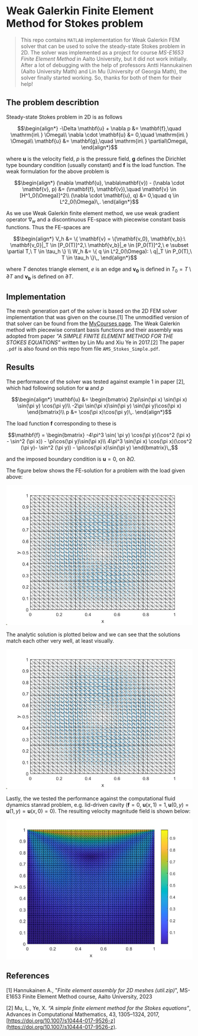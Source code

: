 # Weak Galerkin Finite Element Method for Stokes problem

>This repo contains `MATLAB` implementation for Weak Galerkin FEM solver that can be used to solve the steady-state Stokes problem in 2D. The solver was implemented as a project for course *MS-E1653 Finite Element Method* in Aalto University, but it did not work initially. After a lot of debugging with the help of professors Antti Hannukainen (Aalto University Math) and Lin Mu (University of Georgia Math), the solver finally started working. So, thanks for both of them for their help!

## The problem describtion

Steady-state Stokes problem in 2D is as follows
```math
\begin{align*}
    -\Delta \mathbf{u} + \nabla p &= \mathbf{f},\quad \mathrm{in\ } \Omega\\
    \nabla \cdot \mathbf{u} &= 0,\quad \mathrm{in\ } \Omega\\
    \mathbf{u} &= \mathbf{g},\quad \mathrm{in\ } \partial\Omega\,
\end{align*}
```
where $\mathbf{u}$ is the velocity field, $p$ is the pressure field, $\mathbf{g}$ defines the Dirichlet type boundary condition (usually constant) and $\mathbf{f}$ is the load function. The weak formulation for the above problem is
```math
\begin{align*}
    (\nabla \mathbf{u}, \nabla\mathbf{v}) - (\nabla \cdot \mathbf{v}, p) &= (\mathbf{f}, \mathbf{v}),\quad \mathbf{v} \in [H^1_0(\Omega)]^2\\
    (\nabla \cdot \mathbf{u}, q) &= 0,\quad q \in L^2_0(\Omega)\,.
\end{align*}
```
As we use Weak Galerkin finite element method, we use weak gradient operator $\nabla_w$ and a discontinuous FE-space with piecewise constant basis functions. Thus the FE-spaces are
```math
\begin{align*}
    V_h &= \{ \mathbf{v} = \{\mathbf{v_0}, \mathbf{v_b}:\ \mathbf{v_0}|_T \in [P_0(T)]^2,\ \mathbf{v_b}|_e \in [P_0(T)]^2,\ e \subset \partial T,\ T \in \tau_h \} \\
	W_h &= \{ q \in L^2_0(\Omega): \ q|_T \in P_0(T),\ T \in \tau_h \}\,,
\end{align*}
```
where $T$ denotes triangle element, $e$ is an edge and $\mathbf{v_0}$ is defined in $T_0 = T\setminus \partial T$ and $\mathbf{v_b}$ is defined on $\partial T$.


## Implementation

The mesh generation part of the solver is based on the 2D FEM solver implementation that was given on the course.[1] The unmodified version of that solver can be found from the [MyCourses page](https://mycourses.aalto.fi/course/view.php?id=36259&section=4). The Weak Galerkin method with piecewise constant basis functions and their assembly was adopted from paper *"A SIMPLE FINITE ELEMENT METHOD FOR THE STOKES EQUATIONS"* written by Lin Mu and Xiu Ye in 2017.[2] The paper `.pdf` is also found on this repo from file `AMS_Stokes_Simple.pdf`.


## Results

The performance of the solver was tested against example 1 in paper [2], which had following solution for $\mathbf{u}$ and $p$
```math
\begin{align*}
    \mathbf{u} &= 
    \begin{bmatrix}
        2\pi\sin(\pi x) \sin(\pi x) \sin(\pi y) \cos(\pi y)\\
      -2\pi \sin(\pi x)\sin(\pi y) \sin(\pi y)\cos(\pi x)
    \end{bmatrix}\\
    p &= \cos(\pi x)\cos(\pi y)\,.
\end{align*}
```
The load function $\mathbf{f}$ corresponding to these is
```math
\mathbf{f} = 
\begin{bmatrix}
	-4\pi^3 \sin( \pi y) \cos(\pi y)(\cos^2 (\pi x) - \sin^2 (\pi x)) - \pi\cos(\pi y)\sin(\pi x)\\
	4\pi^3 \sin(\pi x) \cos(\pi x)(\cos^2 (\pi y)- \sin^2 (\pi y)) - \pi\cos(\pi x)\sin(\pi y)
\end{bmatrix}\,,
```
and the imposed boundary condition is $\mathbf{u} = 0,\ \mathrm{on}\ \partial\Omega$.

The figure below shows the FE-solution for a problem with the load given above:

![FE-solution](./Figs/ex1_fe_solution.jpg)

The analytic solution is plotted below and we can see that the solutions match each other very well, at least visually.

![FE-solution](./Figs/ex1_analytic_solution.jpg)

Lastly, the we tested the performance against the computational fluid dynamics stanrad problem, e.g. lid-driven cavity ($\mathbf{f}=0,\ \mathbf{u}(x,1)=1, \mathbf{u}(0,y)=\mathbf{u}(1,y)=\mathbf{u}(x,0)=0$). The resulting velocity magnitude field is shown below:

![FE-solution](./Figs/cavity_umag.jpg)


## References

[1] Hannukainen A., "*Finite element assembly for 2D meshes (util.zip)*", MS-E1653 Finite Element Method course, Aalto University, 2023

[2] Mu, L., Ye, X. *“A simple finite element method for the Stokes equations”*, Advances in Computational Mathematics, 43, 1305–1324, 2017, [https://doi.org/10.1007/s10444-017-9526-z](https://doi.org/10.1007/s10444-017-9526-z).